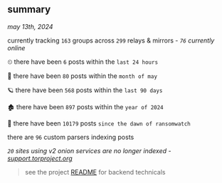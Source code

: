 
## summary
_may 13th, 2024_

currently tracking `163` groups across `299` relays & mirrors - _`76` currently online_

⏲ there have been `6` posts within the `last 24 hours`

🦈 there have been `80` posts within the `month of may`

🪐 there have been `568` posts within the `last 90 days`

🏚 there have been `897` posts within the `year of 2024`

🦕 there have been `10179` posts `since the dawn of ransomwatch`

there are `96` custom parsers indexing posts

_`20` sites using v2 onion services are no longer indexed - [support.torproject.org](https://support.torproject.org/onionservices/v2-deprecation/)_

> see the project [README](https://github.com/joshhighet/ransomwatch#ransomwatch--) for backend technicals
